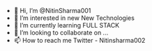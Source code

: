 - 👋 Hi, I’m @NitinSharma001
- 👀 I’m interested in new New Technologies
- 🌱 I’m currently learning FULL STACK
- 💞️ I’m looking to collaborate on ...
- 📫 How to reach me Twitter - Nitinsharma002

<!---
NitinSharma001/NitinSharma001 is a ✨ special ✨ repository because its `README.md` (this file) appears on your GitHub profile.
You can click the Preview link to take a look at your changes.
--->
